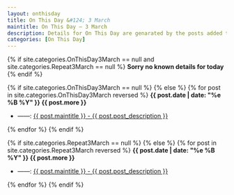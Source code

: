 ```yaml
---
layout: onthisday
title: On This Day &#124; 3 March
maintitle: On This Day — 3 March
description: Details for On This Day are genarated by the posts added to the website so the content is subject to changes/updates over time.
categories: [On This Day]
---
```


{% if site.categories.OnThisDay3March == null and site.categories.Repeat3March == null %}
<strong>Sorry no known details for today</strong>
{% endif %}

{% if site.categories.OnThisDay3March == null %}
{% else %}
{% for post in site.categories.OnThisDay3March reversed %}
<strong>{{ post.date | date: "%e %B %Y" }} {{ post.more }}</strong>
<ul>
<li> ——: <a href="{{ post.url }}">{{ post.maintitle }} - {{ post.post_description }}</a></li>
</ul>
{% endfor %}
{% endif %}

{% if site.categories.Repeat3March == null %}
{% else %}
{% for post in site.categories.Repeat3March reversed %}
<strong>{{ post.date | date: "%e %B %Y" }} {{ post.more }}</strong>
<ul>
<li> ——: <a href="{{ post.url }}">{{ post.maintitle }} - {{ post.post_description }}</a></li>
</ul>
{% endfor %}
{% endif %}
